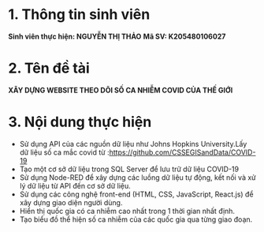 # **1. Thông tin sinh viên** 
 **Sinh viên thực hiện: NGUYỄN THỊ THẢO**
 **Mã SV: K205480106027**
# **2. Tên đề tài**
**XÂY DỰNG WEBSITE THEO DÕI SỐ CA NHIỄM COVID CỦA THẾ GIỚI**
# **3. Nội dung thực hiện**
 - Sử dụng API của các nguồn dữ liệu như Johns Hopkins University.Lấy dữ liệu số ca mắc covid từ :https://github.com/CSSEGISandData/COVID-19
 - Tạo một cơ sở dữ liệu trong SQL Server để lưu trữ dữ liệu COVID-19
 - Sử dụng Node-RED để xây dựng các luồng dữ liệu tự động, kết nối và xử lý dữ liệu từ API đến cơ sở dữ liệu.
 - Sử dụng các công nghệ front-end (HTML, CSS, JavaScript, React.js) để xây dựng giao diện người dùng.
 - Hiển thị quốc gia có ca nhiễm cao nhất trong 1 thời gian nhất định.
 - Tạo biểu đồ thể hiện số ca nhiễm của các quốc gia qua từng giao đoạn.

